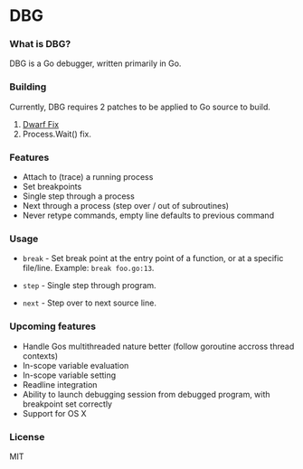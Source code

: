 # DBG

### What is DBG?

DBG is a Go debugger, written primarily in Go.

### Building

Currently, DBG requires 2 patches to be applied to Go source to build.

1. [Dwarf Fix](https://codereview.appspot.com/117280043/)
2. Process.Wait() fix.

### Features

* Attach to (trace) a running process
* Set breakpoints
* Single step through a process
* Next through a process (step over / out of subroutines)
* Never retype commands, empty line defaults to previous command

### Usage

* `break` - Set break point at the entry point of a function, or at a specific file/line. Example: `break foo.go:13`.

* `step` - Single step through program.

* `next` - Step over to next source line.

### Upcoming features

* Handle Gos multithreaded nature better (follow goroutine accross thread contexts)
* In-scope variable evaluation
* In-scope variable setting
* Readline integration
* Ability to launch debugging session from debugged program, with breakpoint set correctly
* Support for OS X

### License

MIT